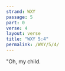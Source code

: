 ```yaml
---
strand: WXY
passage: 5
part: 0
verse: 4
layout: verse
title: "WXY 5:4"
permalink: /WXY/5/4/
---
```

"Oh, my child.
